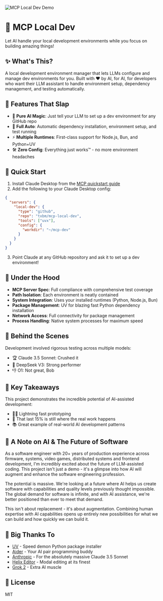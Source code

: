 ![MCP Local Dev Demo](placeholder-for-demo.gif)

# 🚀 MCP Local Dev

Let AI handle your local development environments while you focus on building amazing things!

## ✨ What's This?

A local development environment manager that lets LLMs configure and manage dev environments for you. Built with ❤️ by AI, for AI, for developers who want their LLM assistant to handle environment setup, dependency management, and testing automatically.

## 🎯 Features That Slap

- 🤖 **Pure AI Magic**: Just tell your LLM to set up a dev environment for any GitHub repo
- 🧪 **Full Auto**: Automatic dependency installation, environment setup, and test running
- ⚡️ **Multiple Runtimes**: First-class support for Node.js, Bun, and Python+UV
- 🛠️ **Zero Config**: Everything just works™️ - no more environment headaches

## 🏃 Quick Start

1. Install Claude Desktop from the [MCP quickstart guide](https://modelcontextprotocol.io/quickstart/user)
2. Add the following to your Claude Desktop config:

```json
{
  "servers": {
    "local-dev": {
      "type": "github",
      "repo": "txbm/mcp-local-dev",
      "tools": ["uvx"],
      "config": {
        "workdir": "~/mcp-dev"
      }
    }
  }
}
```

3. Point Claude at any GitHub repository and ask it to set up a dev environment! 

## 💫 Under the Hood

- **MCP Server Spec**: Full compliance with comprehensive test coverage
- **Path Isolation**: Each environment is neatly contained
- **System Integration**: Uses your installed runtimes (Python, Node.js, Bun)
- **Package Management**: UV for blazing fast Python dependency installation
- **Network Access**: Full connectivity for package management
- **Process Handling**: Native system processes for maximum speed

## 🌟 Behind the Scenes

Development involved rigorous testing across multiple models:
- 🏆 Claude 3.5 Sonnet: Crushed it
- 💪 DeepSeek V3: Strong performer
- 👎 O1: Not great, Bob

## 🚀 Key Takeaways

This project demonstrates the incredible potential of AI-assisted development:
- 🏃‍♂️ Lightning fast prototyping
- 🎯 That last 15% is still where the real work happens
- 📚 Great example of real-world AI development patterns

## 💭 A Note on AI & The Future of Software

As a software engineer with 20+ years of production experience across firmware, systems, video games, distributed systems and frontend development, I'm incredibly excited about the future of LLM-assisted coding. This project isn't just a demo - it's a glimpse into how AI will augment and enhance the software engineering profession.

The potential is massive. We're looking at a future where AI helps us create software with capabilities and quality levels previously thought impossible. The global demand for software is infinite, and with AI assistance, we're better positioned than ever to meet that demand.

This isn't about replacement - it's about augmentation. Combining human expertise with AI capabilities opens up entirely new possibilities for what we can build and how quickly we can build it.

## 🙏 Big Thanks To

- [UV](https://github.com/astral-sh/uv) - Speed demon Python package installer
- [Aider](https://github.com/paul-gauthier/aider) - Your AI pair programming buddy
- [Anthropic](https://www.anthropic.com) - For the absolutely massive Claude 3.5 Sonnet
- [Helix Editor](https://helix-editor.com/) - Modal editing at its finest
- [Grok 2](https://grok.x.ai/) - Extra AI muscle

## 📄 License

MIT